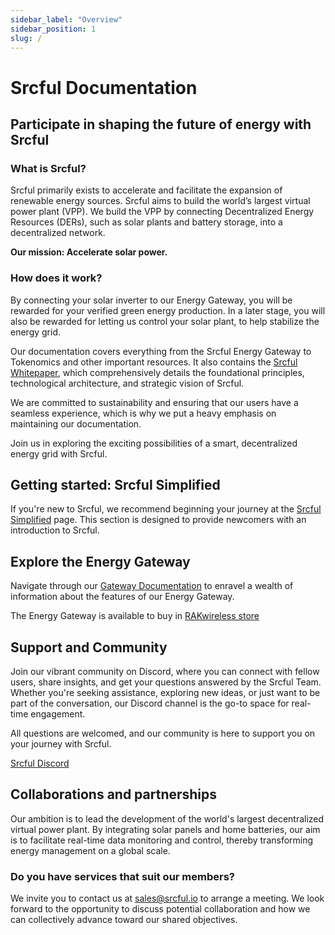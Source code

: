 ```yaml
---
sidebar_label: "Overview"
sidebar_position: 1
slug: /
---
```


# Srcful Documentation

## Participate in shaping the future of energy with Srcful

### What is Srcful? 
Srcful primarily exists to accelerate and facilitate the expansion of renewable energy sources. Srcful aims to build the world’s largest virtual power plant (VPP). We build the VPP by connecting Decentralized Energy Resources (DERs), such as solar plants and battery storage, into a decentralized network.

**Our mission: Accelerate solar power.**

### How does it work?
By connecting your solar inverter to our Energy Gateway, you will be rewarded for your verified green energy production. In a later stage, you will also be rewarded for letting us control your solar plant, to help stabilize the energy grid.

Our documentation covers everything from the Srcful Energy Gateway to Tokenomics and other important resources. It also contains the [Srcful Whitepaper](/whitepaper/), which comprehensively details the foundational principles, technological architecture, and strategic vision of Srcful.<br />

We are committed to sustainability and ensuring that our users have a seamless experience, which is why we put a heavy emphasis on maintaining our documentation.

Join us in exploring the exciting possibilities of a smart, decentralized energy grid with Srcful.

## Getting started: Srcful Simplified

If you're new to Srcful, we recommend beginning your journey at the [Srcful Simplified](/simplified/) page. This section is designed to provide newcomers with an introduction to Srcful.

## Explore the Energy Gateway

Navigate through our [Gateway Documentation](/energy-gateway/) to enravel a wealth of information about the features of our Energy Gateway.<br />

The Energy Gateway is available to buy in [RAKwireless store](/https://store.rakwireless.com/products/srcful-energy-gateway/) 

<!-- ### Interested in getting a Gateway? -->

## Support and Community

Join our vibrant community on Discord, where you can connect with fellow users, share insights, and get your questions answered by the Srcful Team. Whether you're seeking assistance, exploring new ideas, or just want to be part of the conversation, our Discord channel is the go-to space for real-time engagement.

All questions are welcomed, and our community is here to support you on your journey with Srcful.

<a class="button button--primary" href="https://discordapp.com/invite/tux5qPDcWw">Srcful Discord</a>

## Collaborations and partnerships

Our ambition is to lead the development of the world's largest decentralized virtual power plant. By integrating solar panels and home batteries, our aim is to facilitate real-time data monitoring and control, thereby transforming energy management on a global scale.

### Do you have services that suit our members?

We invite you to contact us at sales@srcful.io to arrange a meeting. We look forward to the opportunity to discuss potential collaboration and how we can collectively advance toward our shared objectives.

<!-- New to Srcful?
Start out at ["Srcful Simplified"](/simplified/). After that, you are ready to read our [whitepaper](/whitepaper/) which will make you learn more about the innovative technology behind Srcful and the possibilities of renewable energy!

We are committed to sustainability and ensuring that our users have a seamless experience, which is why we provide detailed troubleshooting and FAQs to address any issues that may arise.

Join us in exploring the exciting possibilities of a smart, decentralized grid with Srcful. -->

<!-- <a class="button button--primary" href="https://forms.gle/nAdpEi4oCuNeBHto9">Sign up on our Notice of Interest</a> -->
